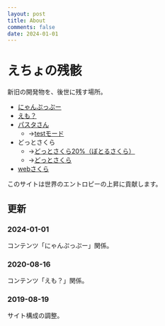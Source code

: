 ```yaml
---
layout: post
title: About
comments: false
date: 2024-01-01
---
```


# えちょの残骸

新旧の開発物を、後世に残す場所。

+ [にゃんぷっぷー](/nyan-pu-puu/)
+ [えも？](/2020/08/10/emo.html)
+ [パスタさん](/pasta/index.html)
  + →[testモード](/pasta/app/design.html)
+ どっとさくら
  + →[どっとさくら20%（ぼとるさくら）](/old/dot-sakura/download/nar/dot_sakura_020.nar)
  + →[どっとさくら](/old/dot-sakura/download/nar/dot_sakura.nar)
+ [webさくら](/old/web-sakura/areka/i.html)

このサイトは世界のエントロピーの上昇に貢献します。

## 更新

### 2024-01-01

コンテンツ「にゃんぷっぷー」関係。

### 2020-08-16

コンテンツ「えも？」関係。

### 2019-08-19

サイト構成の調整。
